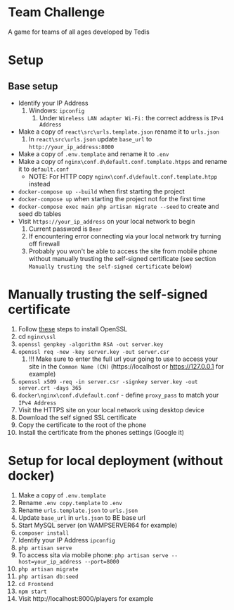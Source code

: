 # Team Challenge
A game for teams of all ages developed by Tedis

# Setup

## Base setup
- Identify your IP Address
    1. Windows: `ipconfig`
        1. Under `Wireless LAN adapter Wi-Fi:` the correct address is `IPv4 Address`
- Make a copy of `react\src\urls.template.json` rename it to `urls.json`
    1. In `react\src\urls.json` update `base_url` to `http://your_ip_address:8000`
- Make a copy of `.env.template` and rename it to `.env`
- Make a copy of `nginx\conf.d\default.conf.template.htpps` and rename it to `default.conf`
    - NOTE: For HTTP copy `nginx\conf.d\default.conf.template.htpp` instead
- `docker-compose up --build` when first starting the project
- `docker-compose up` when starting the project not for the first time
- `docker-compose exec main php artisan migrate --seed` to create and seed db tables
- Visit `https://your_ip_address` on your local network to begin
    1. Current password is `Bear`
    2. If encountering error connecting via your local network try turning off firewall
    3. Probably you won't be able to access the site from mobile phone without manually trusting the self-signed certificate (see section `Manually trusting the self-signed certificate` below)

# Manually trusting the self-signed certificate
1. Follow [these](https://tecadmin.net/install-openssl-on-windows/) steps to install OpenSSL
2. cd `nginx\ssl`
3. `openssl genpkey -algorithm RSA -out server.key`
4. `openssl req -new -key server.key -out server.csr`
    1. !!! Make sure to enter the full url your going to use to access your site in the `Common Name (CN)` (https://localhost or https://127.0.0.1 for example)
5. `openssl x509 -req -in server.csr -signkey server.key -out server.crt -days 365`
6. `docker\nginx\conf.d\default.conf` - define `proxy_pass` to match your `IPv4 Address`
7. Visit the HTTPS site on your local network using desktop device
8. Download the self signed SSL certificate
9. Copy the certificate to the root of the phone
10. Install the certificate from the phones settings (Google it)

# Setup for local deployment (without docker)
1. Make a copy of `.env.template`
2. Rename `.env copy.template` to `.env`
3. Rename `urls.template.json` to `urls.json`
4. Update `base_url` in `urls.json` to BE base url
5. Start MySQL server (on WAMPSERVER64 for example)
6. `composer install`
7. Identify your IP Address `ipconfig`
8. `php artisan serve`
  1. To access sita via mobile phone: `php artisan serve --host=your_ip_address --port=8000`
9. `php artisan migrate`
10. `php artisan db:seed`
11. `cd Frontend`
12. `npm start`
13. Visit http://localhost:8000/players for example
